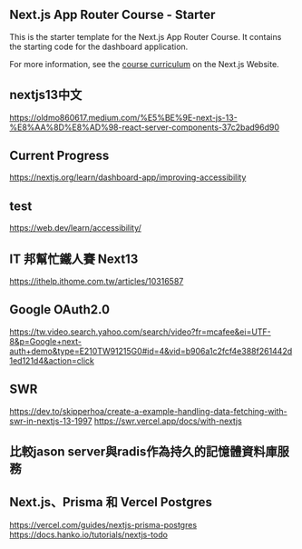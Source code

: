 ## Next.js App Router Course - Starter

This is the starter template for the Next.js App Router Course. It contains the starting code for the dashboard application.

For more information, see the [course curriculum](https://nextjs.org/learn) on the Next.js Website.

## nextjs13中文
https://oldmo860617.medium.com/%E5%BE%9E-next-js-13-%E8%AA%8D%E8%AD%98-react-server-components-37c2bad96d90

## Current Progress
https://nextjs.org/learn/dashboard-app/improving-accessibility

## test
https://web.dev/learn/accessibility/

## IT 邦幫忙鐵人賽 Next13
https://ithelp.ithome.com.tw/articles/10316587



## Google OAuth2.0
https://tw.video.search.yahoo.com/search/video?fr=mcafee&ei=UTF-8&p=Google+next-auth+demo&type=E210TW91215G0#id=4&vid=b906a1c2fcf4e388f261442d1ed121d4&action=click

## SWR
https://dev.to/skipperhoa/create-a-example-handling-data-fetching-with-swr-in-nextjs-13-1997
https://swr.vercel.app/docs/with-nextjs

## 比較jason server與radis作為持久的記憶體資料庫服務

## Next.js、Prisma 和 Vercel Postgres
https://vercel.com/guides/nextjs-prisma-postgres
https://docs.hanko.io/tutorials/nextjs-todo


